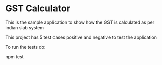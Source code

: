 # GST Calculator
This is the sample application to show how the GST is calculated as per indian slab system

This project has 5 test cases positive and negative to test the application

To run the tests do:

npm test
